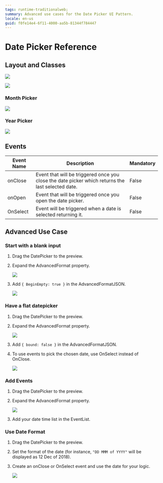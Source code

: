 ```yaml
---
tags: runtime-traditionalweb; 
summary: Advanced use cases for the Date Picker UI Pattern.
locale: en-us
guid: f0fe14e4-6f11-4000-aa5b-81344f784447
---
```


# Date Picker Reference

## Layout and Classes

![](<images/datepicker-image-3.png?width=600>)

![](<images/datepicker-image-4.png?width=600>)

### Month Picker

![](<images/datepicker-image-5.png?width=600>)

### Year Picker

![](<images/datepicker-image-6.png?width=600>)

## Events

| **Event Name** |  **Description** |  **Mandatory**  |
| ---|---|--- |  
| onClose | Event that will be triggered once you close the date picker which returns the last selected date.  |  False  |
| onOpen | Event that will be triggered once you open the date picker.  |  False  |
| OnSelect | Event will be triggered when a date is selected returning it.  |  False  |


## Advanced Use Case

### Start with a blank input

1. Drag the DatePicker to the preview.

1. Expand the AdvancedFormat property.

    ![](<images/datepicker-image-9.png>)

1. Add `{ BeginEmpty: true }` in the AdvancedFormatJSON. 


    ![](<images/datepicker-image-11.png>)

### Have a flat datepicker

1. Drag the DatePicker to the preview.

1. Expand the AdvancedFormat property.

    ![](<images/datepicker-image-9.png>)

1. Add `{ bound: false }` in the AdvancedFormatJSON. 

1. To use events to pick the chosen date, use OnSelect instead of OnClose.

    ![](<images/datepicker-image-10.png>)

### Add Events

1. Drag the DatePicker to the preview.

1. Expand the AdvancedFormat property.

    ![](<images/datepicker-image-9.png>)

1. Add your date time list in the EventList.

### Use Date Format

1. Drag the DatePicker to the preview.

1. Set the format of the date (for instance, `"DD MMM of YYYY"` will be displayed as 12 Dec of 2018). 

1. Create an onClose or OnSelect event and use the date for your logic.

    ![](<images/datepicker-image-12.png>)

